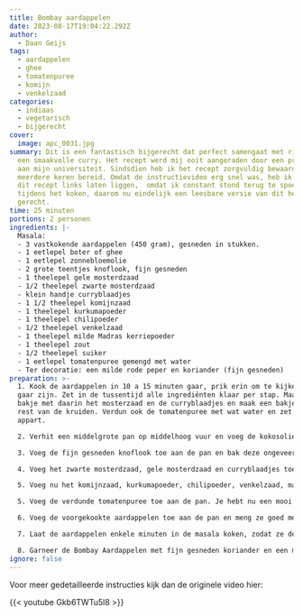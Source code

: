 ```yaml
---
title: Bombay aardappelen
date: 2023-08-17T19:04:22.292Z
author:
  - Daan Geijs
tags:
  - aardappelen
  - ghee
  - tomatenpuree
  - komijn
  - venkelzaad
categories:
  - indiaas
  - vegetarisch
  - bijgerecht
cover:
  image: apc_0031.jpg
summary: Dit is een fantastisch bijgerecht dat perfect samengaat met rijst en
  een smaakvolle curry. Het recept werd mij ooit aangeraden door een professor
  aan mijn universiteit. Sindsdien heb ik het recept zorgvuldig bewaard en het
  meerdere keren bereid. Omdat de instructievideo erg snel was, heb ik toch vaak
  dit recept links laten liggen,  omdat ik constant stond terug te spoelen
  tijdens het koken, daarom nu eindelijk een leesbare versie van dit heerlijke
  gerecht.
time: 25 minuten
portions: 2 personen
ingredients: |-
  Masala: 
  - 3 vastkokende aardappelen (450 gram), gesneden in stukken. 
  - 1 eetlepel boter of ghee
  - 1 eetlepel zonnebloemolie
  - 2 grote teentjes knoflook, fijn gesneden
  - 1 theelepel gele mosterdzaad
  - 1/2 theelepel zwarte mosterdzaad
  - klein handje curryblaadjes
  - 1 1/2 theelepel komijnzaad
  - 1 theelepel kurkumapoeder
  - 1 theelepel chilipoeder
  - 1/2 theelepel venkelzaad
  - 1 theelepel milde Madras kerriepoeder
  - 1 theelepel zout
  - 1/2 theelepel suiker
  - 1 eetlepel tomatenpuree gemengd met water
  - Ter decoratie: een milde rode peper en koriander (fijn gesneden)
preparation: >-
  1. Kook de aardappelen in 10 a 15 minuten gaar, prik erin om te kijken of ze
  gaar zijn. Zet in de tussentijd alle ingrediënten klaar per stap. Maak een
  bakje met daarin het mosterzaad en de curryblaadjes en maak een bakje voor de
  rest van de kruiden. Verdun ook de tomatenpuree met wat water en zet deze
  appart.

  2. Verhit een middelgrote pan op middelhoog vuur en voeg de kokosolie en boter/ghee toe.

  3. Voeg de fijn gesneden knoflook toe aan de pan en bak deze ongeveer een minuut om de smaak te verzachten. Gaat het te hard, gebruik dan wat water om te koelen.

  4. Voeg het zwarte mosterdzaad, gele mosterdzaad en curryblaadjes toe aan de pan. Bak de kruiden ongeveer 30-40 seconden tot ze een heerlijke geur afgeven. Ook hier kun je water toevoegen als het te hard gaat.

  5. Voeg nu het komijnzaad, kurkumapoeder, chilipoeder, venkelzaad, madras kerriepoeder, zout en suiker toe. 

  5. Voeg de verdunde tomatenpuree toe aan de pan. Je hebt nu een mooi intense masala basis.

  6. Voeg de voorgekookte aardappelen toe aan de pan en meng ze goed met de masala basis. Verlaag het vuur naar een lagere stand en roer de aardappelen goed door.

  7. Laat de aardappelen enkele minuten in de masala koken, zodat ze de smaken goed kunnen opnemen.

  8. Garneer de Bombay Aardappelen met fijn gesneden koriander en een milde rode peper ter decoratie.
ignore: false
---
```

Voor meer gedetailleerde instructies kijk dan de originele video hier:

{{< youtube Gkb6TWTu5l8 >}}